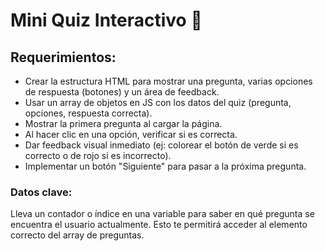 # Mini Quiz Interactivo 🧠

## Requerimientos:
* Crear la estructura HTML para mostrar una pregunta, varias opciones de respuesta (botones) y un área de feedback.
* Usar un array de objetos en JS con los datos del quiz (pregunta, opciones, respuesta correcta).
* Mostrar la primera pregunta al cargar la página.
* Al hacer clic en una opción, verificar si es correcta.
* Dar feedback visual inmediato (ej: colorear el botón de verde si es correcto o de rojo si es incorrecto).
* Implementar un botón "Siguiente" para pasar a la próxima pregunta.

### Datos clave:
Lleva un contador o índice en una variable para saber en qué pregunta se encuentra el usuario actualmente. Esto te permitirá acceder al elemento correcto del array de preguntas.
